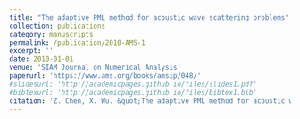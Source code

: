 ```yaml
---
title: "The adaptive PML method for acoustic wave scattering problems"
collection: publications
category: manuscripts
permalink: /publication/2010-AMS-1
excerpt: ''
date: 2010-01-01
venue: 'SIAM Journal on Numerical Analysis'
paperurl: 'https://www.ams.org/books/amsip/048/'
#slidesurl: 'http://academicpages.github.io/files/slides1.pdf'
#bibtexurl: 'http://academicpages.github.io/files/bibtex1.bib'
citation: 'Z. Chen, X. Wu. &quot;The adaptive PML method for acoustic wave scattering problems.&quot; <i>AMS/IP Studies in Advanced Mathematics</i>. 48, 81-105, 2010.'
---
```

